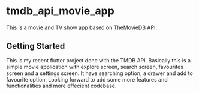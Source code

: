 # tmdb_api_movie_app

This is a movie and TV show app based on TheMovieDB API.

## Getting Started

This is my recent flutter project done with the TMDB API. Basically this is a simple movie application with explore screen, search screen, favourites screen and a settings screen. It have searching option, a drawer and add to favourite option. Looking forward to add some more features and functionalities and more effecient codebase. 
